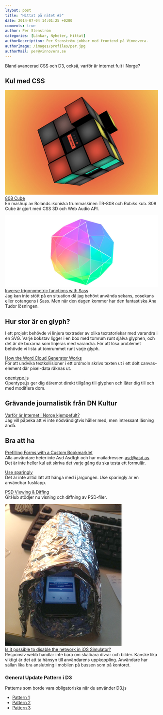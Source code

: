 ```yaml
---
layout: post
title: "Hittat på nätet #5"
date: 2014-07-04 14:01:25 +0200
comments: true
author: Per Stenström
categories: [Länkar, Nyheter, Hittat]
authorDescription: Per Stenström jobbar med frontend på Vinnovera.
authorImage: /images/profiles/per.jpg
authorMail: per@vinnovera.se
---
```


Bland avancerad CSS och D3, också, varför är internet fult i Norge?
<!--more-->
## Kul med CSS
![808 Cube][00]
[808 Cube][0]  
En mashup av Rolands ikoniska trummaskinen TR-808 och Rubiks kub. 808 Cube är gjort med CSS 3D och Web Audio API.

![Icosidodecahedron][01]
[Inverse trigonometric functions with Sass][1]  
Jag kan inte stött på en situation då jag behövt använda sekans, cosekans eller cotangens i Sass. Men när den dagen kommer har den fantastiska Ana Tudor lösningen. 

## Hur stor är en glyph?
I ett projekt behövde vi linjera textrader av olika textstorlekar med varandra i en SVG. Varje bokstav ligger i en box med tomrum runt själva glyphen, och det är de boxarna som linjeras med varandra. För att lösa problemet behövde vi lista ut tomrummet runt varje glyph.

[How the Word Cloud Generator Works][3]  
För att undvika textkollisioner i ett ordmoln skrivs texten ut i ett dolt canvas-element där pixel-data räknas ut.

[opentype.js][4]  
Opentype.js ger dig däremot direkt tillgång till glyphen och låter dig till och med modifiera dom.

## Grävande journalistik från DN Kultur
[Varför är Internet i Norge kjempefult?][2]  
Jag vill påpeka att vi inte nödvändigtvis håller med, men intressant läsning ändå.

## Bra att ha
[Prefilling Forms with a Custom Bookmarklet][5]  
Alla användare heter inte Asd Asdfgh och har mailadressen asd@asd.as. Det är inte heller kul att skriva det varje gång du ska testa ett formulär.

[Use sparingly][6]  
Det är inte alltid lätt att hänga med i jargongen. Use sparingly är en användbar fusklapp.

[PSD Viewing & Diffing][7]  
GitHub stödjer nu visning och diffning av PSD-filer. 

![Faraday cage][011]  
[Is it possible to disable the network in iOS Simulator?][11]  
Responsiv webb handlar inte bara om skalbara div:ar och bilder. Kanske lika viktigt är det att ta hänsyn till användarens uppkoppling. Användare har sällan lika bra anslutning i mobilen på bussen som på kontoret.

### General Update Pattern i D3
Patterns som borde vara obligatoriska när du använder D3.js

* [Pattern 1][8]
* [Pattern 2][9]
* [Pattern 3][10]

[0]: http://808cube.com/
[1]: http://thesassway.com/advanced/inverse-trigonometric-functions-with-sass
[2]: http://www.dn.se/kultur-noje/varfor-ar-internet-i-norge-kjempefult/
[3]: http://www.jasondavies.com/wordcloud/about/
[4]: http://nodebox.github.io/opentype.js/index.html
[5]: http://css-tricks.com/prefilling-forms-custom-bookmarklet/
[6]: http://usesparingly.tumblr.com/
[7]: https://github.com/blog/1845-psd-viewing-diffing
[8]: http://bl.ocks.org/mbostock/3808218
[9]: http://bl.ocks.org/mbostock/3808221
[10]: http://bl.ocks.org/mbostock/3808234
[11]: http://stackoverflow.com/questions/4808433/is-it-possible-to-disable-the-network-in-ios-simulator/13831212#13831212

[00]: /images/content/posts/hittat-pa-natet-number-5/808cube.jpg
[01]: /images/content/posts/hittat-pa-natet-number-5/trigometry.jpg 
[011]: /images/content/posts/hittat-pa-natet-number-5/w6ehv.png








